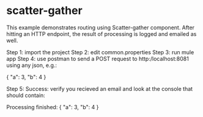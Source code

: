 scatter-gather
==============

This example demonstrates routing using Scatter-gather component. After hitting an HTTP endpoint, the result of processing is logged and emailed as well.

Step 1: import the project
Step 2: edit common.properties
Step 3: run mule app
Step 4: use postman to send a POST request to http:/localhost:8081 using any json, e.g.:

{
 "a": 3, "b": 4
}

Step 5: Success: verify you recieved an email and look at the console that should contain:

Processing finished: { "a": 3, "b": 4 }
